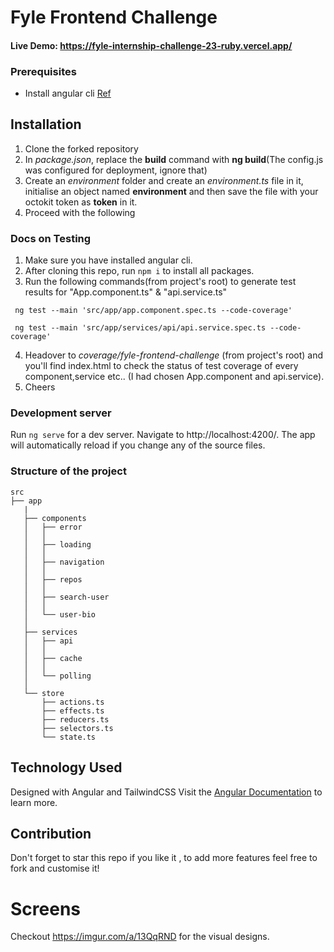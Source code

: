 # Fyle Frontend Challenge

#### Live Demo: https://fyle-internship-challenge-23-ruby.vercel.app/

### Prerequisites

- Install angular cli [Ref](https://angular.io/cli)

## Installation

1. Clone the forked repository
2. In *package.json*, replace the **build** command with **ng build**(The config.js was configured for deployment, ignore that)
3. Create an *environment* folder and create an *environment.ts* file in it, initialise an object named **environment** and then save the file with your octokit token as **token** in it.
4. Proceed with the following

### Docs on Testing

1. Make sure you have installed angular cli.
2. After cloning this repo, run ```npm i``` to install all packages.
3. Run the following commands(from project's root) to generate test results for "App.component.ts" & "api.service.ts"

```
 ng test --main 'src/app/app.component.spec.ts --code-coverage'

 ng test --main 'src/app/services/api/api.service.spec.ts --code-coverage'
```

4. Headover to _coverage/fyle-frontend-challenge_ (from project's root) and you'll find index.html to check the status of test coverage of every component,service etc.. (I had chosen App.component and api.service).
5. Cheers

### Development server

Run `ng serve` for a dev server. Navigate to http://localhost:4200/. The app will automatically reload if you change any of the source files.

### Structure of the project

```
src
├── app
   |
   ├── components
   │   ├── error
   │   │  
   │   ├── loading
   │   │  
   │   ├── navigation
   │   │  
   │   ├── repos
   │   │  
   │   ├── search-user
   │   │  
   │   └── user-bio
   │  
   ├── services
   │   ├── api
   │   │  
   │   ├── cache
   │   │  
   │   └── polling
   │  
   └── store
       ├── actions.ts
       ├── effects.ts
       ├── reducers.ts
       ├── selectors.ts
       └── state.ts

```

## Technology Used

Designed with Angular and TailwindCSS 
Visit the [Angular Documentation](https://angular.io/guide/styleguide) to learn more.

## Contribution

Don't forget to star this repo if you like it , to add more features feel free to fork and customise it! 

# Screens
Checkout https://imgur.com/a/13QqRND for the visual designs.
